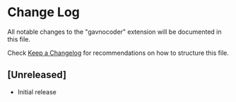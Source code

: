 # Change Log

All notable changes to the "gavnocoder" extension will be documented in this file.

Check [Keep a Changelog](http://keepachangelog.com/) for recommendations on how to structure this file.

## [Unreleased]

- Initial release